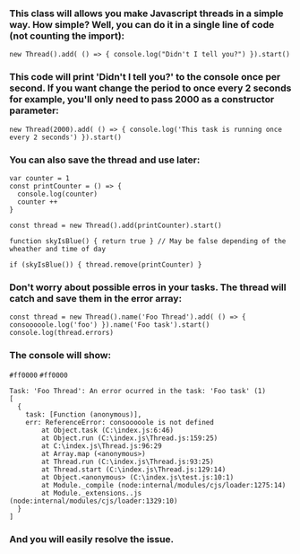 ### This class will allows you make Javascript threads in a simple way. How simple? Well, you can do it in a single line of code (not counting the import):

  `new Thread().add( () => { console.log("Didn't I tell you?") }).start()`

### This code will print 'Didn't I tell you?' to the console once per second. If you want change the period to once every 2 seconds for example, you'll only need to pass 2000 as a constructor parameter:

  `new Thread(2000).add( () => { console.log('This task is running once every 2 seconds') }).start()`

### You can also save the thread and use later:
  ```
  var counter = 1
  const printCounter = () => {
    console.log(counter)
    counter ++
  }

  const thread = new Thread().add(printCounter).start()

  function skyIsBlue() { return true } // May be false depending of the wheather and time of day

  if (skyIsBlue()) { thread.remove(printCounter) }
  ```
### Don't worry about possible erros in your tasks. The thread will catch and save them in the error array:
  ```
  const thread = new Thread().name('Foo Thread').add( () => { consooooole.log('foo') }).name('Foo task').start()
  console.log(thread.errors)
  ```
### The console will show: 
  `#ff0000` `#ff0000`
  ```
  Task: 'Foo Thread': An error ocurred in the task: 'Foo task' (1)
  [
    {
      task: [Function (anonymous)],
      err: ReferenceError: consooooole is not defined
          at Object.task (C:\index.js:6:46)
          at Object.run (C:\index.js\Thread.js:159:25)
          at C:\index.js\Thread.js:96:29
          at Array.map (<anonymous>)
          at Thread.run (C:\index.js\Thread.js:93:25)
          at Thread.start (C:\index.js\Thread.js:129:14)
          at Object.<anonymous> (C:\index.js\test.js:10:1)
          at Module._compile (node:internal/modules/cjs/loader:1275:14)
          at Module._extensions..js (node:internal/modules/cjs/loader:1329:10)
    }
  ]
  ```

### And you will easily resolve the issue.
